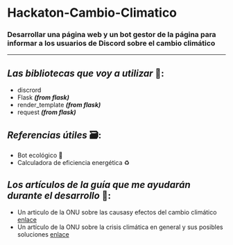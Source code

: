 # Hackaton-Cambio-Climatico

### Desarrollar una página web y un bot gestor de la página para informar a los usuarios de Discord sobre el cambio climático

---
## *Las bibliotecas que voy a utilizar* 📑:
- discrord
- Flask ***(from flask)***
- render_template ***(from flask)***
- request ***(from flask)***

## *Referencias útiles* 🗃️:
- Bot ecológico 🤖
- Calculadora de eficiencia energética ♻️

## *Los artículos de la guía que me ayudarán durante el desarrollo* 🔗:
- Un articulo de la ONU sobre las causasy efectos del cambio climático  [enlace](https://www.un.org/es/climatechange/science/causes-effects-climate-change)
- Un artículo de la ONU sobre la crisis climática en general y sus posibles soluciones  [enlace](https://www.un.org/es/un75/climate-crisis-race-we-can-win)
